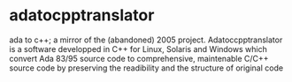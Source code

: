# adatocpptranslator
ada to c++; a mirror of the (abandoned) 2005 project.   Adatoccpptranslator is a software developped in C++ for Linux, Solaris and Windows which convert Ada 83/95 source code to comprehensive, maintenable C/C++ source code by preserving the readibility and the structure of original code
